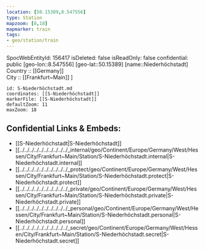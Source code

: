 ```yaml
---
location: [50.15389,8.547556] 
type: Station 
mapzoom: [8,18] 
mapmarker: train 
tags:
- geo/station/train
---
```

SpocWebEntityId: 156417
isDeleted: false
isReadOnly: false
confidential: public
[geo-lon::8.547556] 
[geo-lat::50.15389] 
[name::Niederhöchstadt] 
Country :: [[Germany]]  
City :: [[Frankfurt~Main]] ] 


```leaflet
id: S-Niederhöchstadt.md
coordinates: [[S-Niederhöchstadt]] 
markerFile: [[S-Niederhöchstadt]] 
defaultZoom: 11 
maxZoom: 18
```


## Confidential Links & Embeds: 
- [[S-Niederhöchstadt|S-Niederhöchstadt]] 
- [[../../../../../../../../../../_internal/geo/Continent/Europe/Germany/West/Hessen/City/Frankfurt~Main/Station/S-Niederhöchstadt.internal|S-Niederhöchstadt.internal]] 
- [[../../../../../../../../../../_protect/geo/Continent/Europe/Germany/West/Hessen/City/Frankfurt~Main/Station/S-Niederhöchstadt.protect|S-Niederhöchstadt.protect]] 
- [[../../../../../../../../../../_private/geo/Continent/Europe/Germany/West/Hessen/City/Frankfurt~Main/Station/S-Niederhöchstadt.private|S-Niederhöchstadt.private]] 
- [[../../../../../../../../../../_personal/geo/Continent/Europe/Germany/West/Hessen/City/Frankfurt~Main/Station/S-Niederhöchstadt.personal|S-Niederhöchstadt.personal]] 
- [[../../../../../../../../../../_secret/geo/Continent/Europe/Germany/West/Hessen/City/Frankfurt~Main/Station/S-Niederhöchstadt.secret|S-Niederhöchstadt.secret]] 
